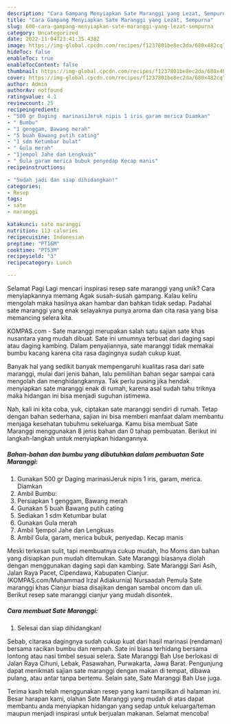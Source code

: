 ```yaml
---
description: "Cara Gampang Menyiapkan Sate Maranggi yang Lezat, Sempurna"
title: "Cara Gampang Menyiapkan Sate Maranggi yang Lezat, Sempurna"
slug: 600-cara-gampang-menyiapkan-sate-maranggi-yang-lezat-sempurna
category: Uncategorized
date: 2022-11-04T23:41:35.438Z
image: https://img-global.cpcdn.com/recipes/f1237801be8ec2da/680x482cq70/sate-maranggi-foto-resep-utama.jpg
hideToc: false
enableToc: true
enableTocContent: false
thumbnail: https://img-global.cpcdn.com/recipes/f1237801be8ec2da/680x482cq70/sate-maranggi-foto-resep-utama.jpg
cover: https://img-global.cpcdn.com/recipes/f1237801be8ec2da/680x482cq70/sate-maranggi-foto-resep-utama.jpg
author: Admin
authorAv: notfound
ratingvalue: 4.1
reviewcount: 25
recipeingredient:
- "500 gr Daging  marinasiJeruk nipis 1 iris garam merica Diamkan"
- " Bumbu"
- "1 genggam, Bawang merah"
- "5 buah Bawang putih cating"
- "1 sdm Ketumbar bulat"
- " Gula merah"
- "1jempol Jahe dan Lengkuas"
- " Gula garam merica bubuk penyedap Kecap manis"
recipeinstructions:

- "Sudah jadi dan siap dihidangkan!"
categories:
- Resep
tags:
- sate
- maranggi

katakunci: sate maranggi 
nutrition: 113 calories
recipecuisine: Indonesian
preptime: "PT16M"
cooktime: "PT53M"
recipeyield: "3"
recipecategory: Lunch

---
```



Selamat Pagi Lagi mencari inspirasi resep sate maranggi yang unik? Cara menyiapkannya memang Agak susah-susah gampang. Kalau keliru mengolah maka hasilnya akan hambar dan bahkan tidak sedap. Padahal sate maranggi yang enak selayaknya punya aroma dan cita rasa yang bisa memancing selera kita.


KOMPAS.com - Sate maranggi merupakan salah satu sajian sate khas nusantara yang mudah dibuat. Sate ini umumnya terbuat dari daging sapi atau daging kambing. Dalam penyajiannya, sate maranggi tidak memakai bumbu kacang karena cita rasa dagingnya sudah cukup kuat.

Banyak hal yang sedikit banyak mempengaruhi kualitas rasa dari sate maranggi, mulai dari jenis bahan, lalu pemilihan bahan segar sampai cara mengolah dan menghidangkannya. Tak perlu pusing jika hendak menyiapkan sate maranggi enak di rumah, karena asal sudah tahu triknya maka hidangan ini bisa menjadi suguhan istimewa.


Nah, kali ini kita coba, yuk, ciptakan sate maranggi sendiri di rumah. Tetap dengan bahan sederhana, sajian ini bisa memberi manfaat dalam membantu menjaga kesehatan tubuhmu sekeluarga. Kamu bisa membuat Sate Maranggi menggunakan 8 jenis bahan dan 0 tahap pembuatan. Berikut ini langkah-langkah untuk menyiapkan hidangannya.

<!--inarticleads1-->

##### Bahan-bahan dan bumbu yang dibutuhkan dalam pembuatan Sate Maranggi:

1. Gunakan 500 gr Daging  marinasiJeruk nipis 1 iris, garam, merica. Diamkan
1. Ambil  Bumbu:
1. Persiapkan 1 genggam, Bawang merah
1. Gunakan 5 buah Bawang putih cating
1. Sediakan 1 sdm Ketumbar bulat
1. Gunakan  Gula merah
1. Ambil 1jempol Jahe dan Lengkuas
1. Ambil  Gula, garam, merica bubuk, penyedap. Kecap manis


Meski terkesan sulit, tapi membuatnya cukup mudah, lho Moms dan bahan yang disiapkan pun mudah ditemukan. Sate Maranggi biasanya diolah dengan menggunakan daging sapi dan kambing. Sate Maranggi Sari Asih, Jalan Raya Pacet, Cipendawa, Kabupaten Cianjur. (KOMPAS.com/Muhammad Irzal Adiakurnia) Nursaadah Pemula Sate maranggi khas Cianjur biasa disajikan dengan sambal oncom dan uli. Berikut resep sate maranggi cianjur yang mudah disontek. 

<!--inarticleads2-->

##### Cara membuat Sate Maranggi:


1. Selesai dan siap dihidangkan!

Sebab, citarasa dagingnya sudah cukup kuat dari hasil marinasi (rendaman) bersama racikan bumbu dan rempah. Sate ini biasa terhidang bersama lontong atau nasi timbel sesuai selera. Sate Maranggi Bah Use berlokasi di Jalan Raya Cihuni, Lebak, Pasawahan, Purwakarta, Jawa Barat. Pengunjung dapat menikmati sajian sate maranggi dengan makan di tempat, dibawa pulang, atau antar tanpa bertemu. Selain sate, Sate Maranggi Bah Use juga. 

Terima kasih telah menggunakan resep yang kami tampilkan di halaman ini. Besar harapan kami, olahan Sate Maranggi yang mudah di atas dapat membantu anda menyiapkan hidangan yang sedap untuk keluarga/teman maupun menjadi inspirasi untuk berjualan makanan. Selamat mencoba!
